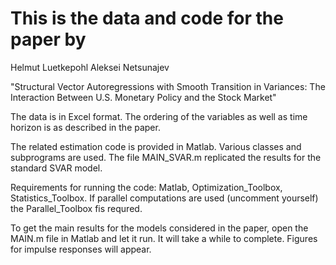 
# This is the data and code for the paper by 

Helmut Luetkepohl
Aleksei Netsunajev

"Structural Vector Autoregressions with Smooth Transition in Variances: The Interaction Between U.S. Monetary Policy and
the Stock Market"

The data is in Excel format. The ordering of the variables as well as time horizon is as described in the paper.

The related estimation code is provided in Matlab. Various classes and subprograms are used. The file MAIN_SVAR.m replicated the results for the standard SVAR model.

Requirements for running the code: Matlab, Optimization_Toolbox, Statistics_Toolbox. 
If parallel computations are used (uncomment yourself) the Parallel_Toolbox fis requred.

To get the main results for the models considered in the paper, open the MAIN.m file in Matlab 
and let it run. It will take a while to complete.
Figures for impulse responses will appear.
